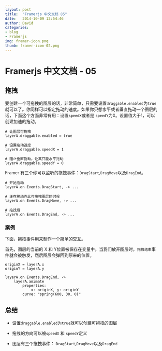```yaml
---
layout: post
title:  "Framerjs 中文文档 05"
date:   2014-10-09 12:54:46
author: David
categories: 
- blog
- Framerjs
img: framer-icon.png
thumb: framer-icon-02.png
---
```


# Framerjs 中文文档 - 05

## 拖拽

要创建一个可拖拽的图层的话，非常简单，只需要设置`draggable.enabled`为`true`就可以了。你同样可以指定拖动的速度。如果你只想水平或者垂直拖动一个图层的话，下面这个方面非常有用：设置`speedX`或者是 `speedY`为0。设置值大于1，可以创建加速的拖动。

	# 让图层可拖拽
	layerA.draggable.enabled = true
	
	# 设置拖动速度
	layerA.draggable.speedX = 1
	
	# 阻止垂直拖动，让其只能水平拖动
	layerA.draggable.speedY = 0
	
Framer 有三个你可以监听的拖拽事件：`DragStart`,`DragMove`以及`DragEnd`。

	# 开始拖动
	layerA.on Events.DragStart, -> ...
	
	# 正在移动克此可拖拽图层的时候
	layerA.on Events.DragMove, -> ...
	
	# 拖拽后
	layerA.on Events.DragEnd, -> ...
	
### 案例

下面，拖拽事件用来制作一个简单的交互。

首先，图层的当前的 X 和 Y位置被保存在变量中。当我们放开图层时，`拖拽结束`事件就会被触发，然后图层会弹回到原来的位置。

	originX = layerA.x
	originY = layerA.y
	
	layerA.on Events.DragEnd, ->
	    layerA.animate
	        properties:
	            x: originX, y: originY
	        curve: "spring(600, 30, 0)"
	        
## 总结

- 设置`draggable.enabled`为`true`就可以创建可拖拽的图层

- 拖拽的方向可以被`speedX` 和 `speedY`定义

- 图层有三个拖拽事件： `DragStart`,`DragMove`以及`DragEnd`



